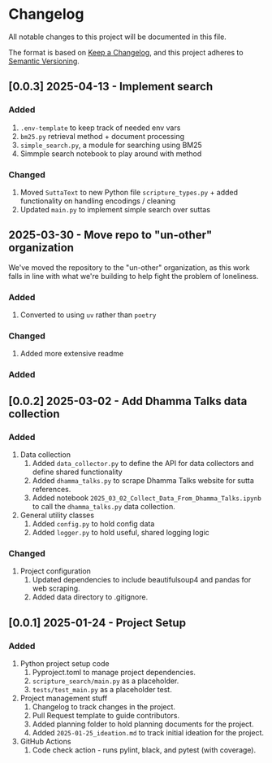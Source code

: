 # Changelog

All notable changes to this project will be documented in this file.

The format is based on [Keep a Changelog](https://keepachangelog.com/en/1.1.0/),
and this project adheres to [Semantic Versioning](https://semver.org/spec/v2.0.0.html).

## [0.0.3] 2025-04-13 - Implement search

### Added

1. `.env-template` to keep track of needed env vars
2. `bm25.py` retrieval method + document processing
3. `simple_search.py`, a module for searching using BM25
4. Simmple search notebook to play around with method

### Changed

1. Moved `SuttaText` to new Python file `scripture_types.py` + added functionality on handling encodings / cleaning
2. Updated `main.py` to implement simple search over suttas

## 2025-03-30 - Move repo to "un-other" organization

We've moved the repository to the "un-other" organization, as this work falls in line with what we're building to help fight the problem of loneliness.

### Added

1. Converted to using `uv` rather than `poetry`

### Changed

1. Added more extensive readme

### Added

## [0.0.2] 2025-03-02 - Add Dhamma Talks data collection

### Added

1. Data collection
    1. Added `data_collector.py` to define the API for data collectors and define shared functionality
    2. Added `dhamma_talks.py` to scrape Dhamma Talks website for sutta references.
    3. Added notebook `2025_03_02_Collect_Data_From_Dhamma_Talks.ipynb` to call the `dhamma_talks.py` data collection.
2. General utility classes
    1. Added `config.py` to hold config data
    2. Added `logger.py` to hold useful, shared logging logic

### Changed

1. Project configuration
    1. Updated dependencies to include beautifulsoup4 and pandas for web scraping.
    2. Added data directory to .gitignore.

## [0.0.1] 2025-01-24 - Project Setup

### Added

1. Python project setup code
    1. Pyproject.toml to manage project dependencies.
    2. `scripture_search/main.py` as a placeholder.
    3. `tests/test_main.py` as a placeholder test.
2. Project management stuff
    1. Changelog to track changes in the project.
    2. Pull Request template to guide contributors.
    3. Added planning folder to hold planning documents for the project.
    4. Added `2025-01-25_ideation.md` to track initial ideation for the project.
3. GitHub Actions
    1. Code check action - runs pylint, black, and pytest (with coverage).
